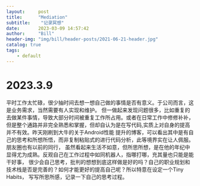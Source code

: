 ```yaml
---
layout:     post
title:      "Mediation"
subtitle:    "记录冥想"
date:       2023-03-09 14:57:42
author:     "Bill"
header-img: "img/bill/header-posts/2021-06-21-header.jpg"
catalog: true
tags:
    - default
---
```



# 2023.3.9

平时工作太忙碌，很少抽时间去想一想自己做的事情是否有意义。于公司而言，这是业务需求，当然需要有人实现和维护。
但一做起来发现问题很多，比如重复的去做某件事情，导致大部分时间被重复工作所占用。或者在日常工作中修修补补，
但是整个通路并非完全熟悉和掌握，但却自认为是在写代码,实质上对自身的提高并不有效。昨天刚刷到大牛的关于Android性能
提升的博客，可以看出其中是有自己的思考和所想所悟，而非复制粘贴式的进行代码分析，此等境界实在让人佩服。朋友圈也有以前的同行，
虽然看起来生活不如意，但所思所想，是在他的年纪中显得尤为成熟。反观自己在工作过程中如同机器人，指哪打哪，充其量也只能是能干好事，
很少会自己思考，批判的想想到底这样做是好的吗？自己的职业规划和技术栈是否是完善的？如何才能更好的提高自己呢？所以特意在设定一个Tiny Habits，
写写所思所感，记录一下自己的思考过程。
